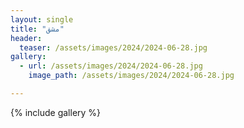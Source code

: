 ```yaml
---
layout: single
title: "مشق"
header:
  teaser: /assets/images/2024/2024-06-28.jpg
gallery:
  - url: /assets/images/2024/2024-06-28.jpg
    image_path: /assets/images/2024/2024-06-28.jpg 

---
```


{% include gallery %}
